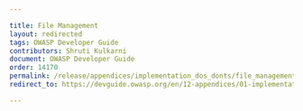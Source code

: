 ```yaml
---

title: File Management
layout: redirected
tags: OWASP Developer Guide
contributors: Shruti Kulkarni
document: OWASP Developer Guide
order: 14170
permalink: /release/appendices/implementation_dos_donts/file_management/
redirect_to: https://devguide.owasp.org/en/12-appendices/01-implementation-dos-donts/07-file-management/

---
```

